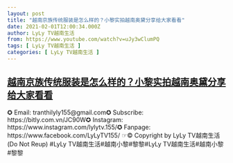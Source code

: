 ```yaml
---
layout: post
title: "越南京族传统服装是怎么样的？小黎实拍越南奥黛分享给大家看看"
date: 2021-02-01T12:00:34.000Z
author: LyLy TV越南生活
from: https://www.youtube.com/watch?v=uJy3wClumPQ
tags: [ LyLy TV越南生活 ]
categories: [ LyLy TV越南生活 ]
---
```

<!--1612180834000-->
[越南京族传统服装是怎么样的？小黎实拍越南奥黛分享给大家看看](https://www.youtube.com/watch?v=uJy3wClumPQ)
------

<div>
✪ Email: tranthilyly155@gmail.com✪ Subscribe: https://bitly.com.vn/JC90W✪ Instagram: https://www.instagram.com/lylytv.155/✪  Fanpage: https://www.facebook.com/LyLyTV155/ ☞© Copyright by LyLy TV越南生活 (Do Not Reup) #LyLy TV越南生活#越南小黎#黎黎#LyLy TV越南生活#越南小黎#黎黎
</div>
